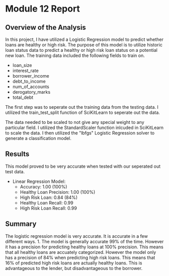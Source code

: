# Module 12 Report

## Overview of the Analysis

In this project, I have utilized a Logistic Regression model to predict whether loans are healthy or high risk. The purpose of this model is to utilize historic loan status data to predict a healthy or high risk loan status on a potential new loan. The training data included the following fields to train on.

* loan_size
* interest_rate
* borrower_income
* debt_to_income
* num_of_accounts
* derogatory_marks
* total_debt

The first step was to seperate out the training data from the testing data. I utilized the train_test_split function of SciKitLearn to seperate out the data.

The data needed to be scaled to not give any special weight to any particular field. I utilized the StandardScaler function inlcuded in SciKitLearn to scale the data. I then utilized the "lbfgs" Logistic Regression solver to generate a classification model.

## Results

This model proved to be very accurate when tested with our seperated out test data.

* Linear Regression Model:
    * Accuracy: 1.00 (100%)
    * Healthy Loan Precision: 1.00 (100%)
    * High Risk Loan: 0.84 (84%)
    * Healthy Loan Recall: 0.99
    * High Risk Loan Recall: 0.99

## Summary

The logistic regression model is very accurate. It is accurate in a few different ways. 1. The model is generally accurate 99% of the time. However it has a precision for predicting healthy loans at 100% precision. This means that all healthy loans are accuately categorized. However the model only has a precision of 84% when predicting high risk loans. This means that 16% of predicted high risk loans are actually healthy loans. This is advantageous to the lender, but disadvantageous to the borrower.
